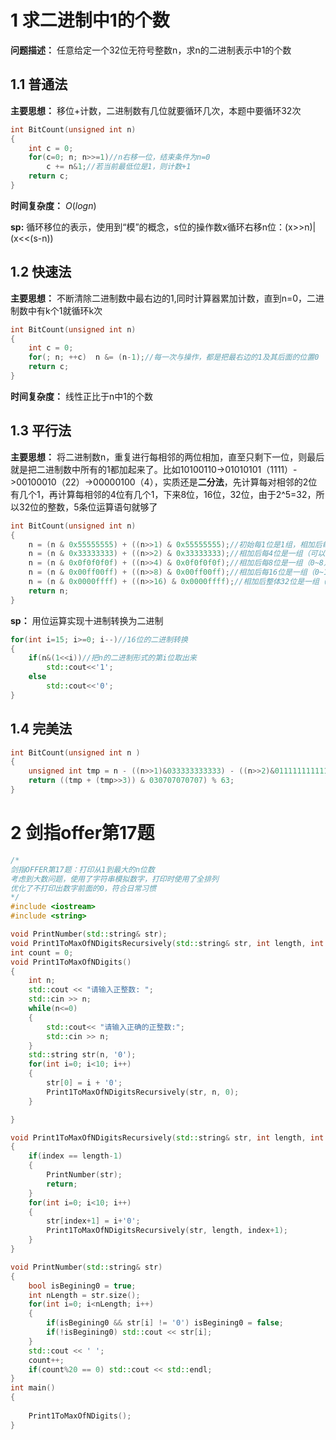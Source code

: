 
# 1 求二进制中1的个数

**问题描述：** 任意给定一个32位无符号整数n，求n的二进制表示中1的个数  

## 1.1 普通法

**主要思想：** 移位+计数，二进制数有几位就要循环几次，本题中要循环32次

```cpp
int BitCount(unsigned int n)
{
    int c = 0;
    for(c=0; n; n>>=1)//n右移一位，结束条件为n=0
        c += n&1;//若当前最低位是1，则计数+1
    return c;
}
```

**时间复杂度：** $O(logn)$

**sp:** 循环移位的表示，使用到“模”的概念，s位的操作数x循环右移n位：(x>>n)|(x<<(s-n))  

## 1.2 快速法

**主要思想：** 不断清除二进制数中最右边的1,同时计算器累加计数，直到n=0，二进制数中有k个1就循环k次

```cpp
int BitCount(unsigned int n)
{
    int c = 0;
    for(; n; ++c)  n &= (n-1);//每一次与操作，都是把最右边的1及其后面的位置0
    return c;
}
```

**时间复杂度：** 线性正比于n中1的个数

## 1.3 平行法

**主要思想：** 将二进制数n，重复进行每相邻的两位相加，直至只剩下一位，则最后就是把二进制数中所有的1都加起来了。比如10100110->01010101（1111）->00100010（22）->00000100（4），实质还是**二分法**，先计算每对相邻的2位有几个1，再计算每相邻的4位有几个1，下来8位，16位，32位，由于2^5=32，所以32位的整数，5条位运算语句就够了

```cpp
int BitCount(unsigned int n)
{
    n = (n & 0x55555555) + ((n>>1) & 0x55555555);//初始每1位是1组，相加后每两位是一组（可以表示0~2）
    n = (n & 0x33333333) + ((n>>2) & 0x33333333);//相加后每4位是一组（可以表示0~4）
    n = (n & 0x0f0f0f0f) + ((n>>4) & 0x0f0f0f0f);//相加后每8位是一组（0~8）
    n = (n & 0x00ff00ff) + ((n>>8) & 0x00ff00ff);//相加后每16位是一组（0~16）
    n = (n & 0x0000ffff) + ((n>>16) & 0x0000ffff);//相加后整体32位是一组（0~32）
    return n;
}
```

**sp：**  用位运算实现十进制转换为二进制  

```cpp
for(int i=15; i>=0; i--)//16位的二进制转换
{
    if(n&(1<<i))//把n的二进制形式的第i位取出来
        std::cout<<'1';
    else
        std::cout<<'0';
}
```

## 1.4 完美法

```cpp
int BitCount(unsigned int n )
{
    unsigned int tmp = n - ((n>>1)&033333333333) - ((n>>2)&011111111111);
    return ((tmp + (tmp>>3)) & 030707070707) % 63;
}
```

# 2 剑指offer第17题

```cpp
/*
剑指OFFER第17题：打印从1到最大的n位数
考虑到大数问题，使用了字符串模拟数字，打印时使用了全排列
优化了不打印出数字前面的0，符合日常习惯
*/
#include <iostream>
#include <string>

void PrintNumber(std::string& str);
void Print1ToMaxOfNDigitsRecursively(std::string& str, int length, int index);
int count = 0;
void Print1ToMaxOfNDigits()
{
    int n;
    std::cout << "请输入正整数: ";
    std::cin >> n;
    while(n<=0) 
    {
        std::cout<< "请输入正确的正整数:";
        std::cin >> n;
    }
    std::string str(n, '0');
    for(int i=0; i<10; i++)
    {
        str[0] = i + '0';
        Print1ToMaxOfNDigitsRecursively(str, n, 0);
    }

}

void Print1ToMaxOfNDigitsRecursively(std::string& str, int length, int index)
{
    if(index == length-1)
    {
        PrintNumber(str);
        return;
    }
    for(int i=0; i<10; i++)
    {
        str[index+1] = i+'0';
        Print1ToMaxOfNDigitsRecursively(str, length, index+1);
    }
}

void PrintNumber(std::string& str)
{
    bool isBegining0 = true;
    int nLength = str.size();
    for(int i=0; i<nLength; i++)
    {
        if(isBegining0 && str[i] != '0') isBegining0 = false;
        if(!isBegining0) std::cout << str[i];
    }
    std::cout << ' ';
    count++;
    if(count%20 == 0) std::cout << std::endl;
}
int main()
{
 
    Print1ToMaxOfNDigits();
}
```
